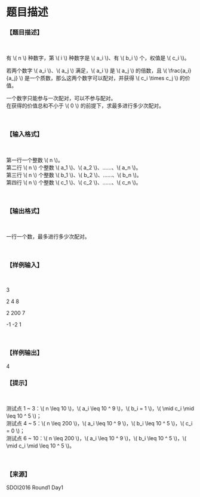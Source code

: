 # 题目描述


<h3>
【题目描述】
</h3>
<p>
<br/>
</p>
<p>
有 \( n \) 种数字，第 \( i \) 种数字是 \( a_i \)、有 \( b_i \) 个，权值是 \( c_i \)。
</p>
<p>
若两个数字 \( a_i \)、\( a_j \) 满足，\( a_i \) 是 \( a_j \) 的倍数，且 \( \frac{a_i}{a_j} \) 是一个质数，那么这两个数字可以配对，并获得 \( c_i \times c_j \) 的价值。
</p>
<p>
一个数字只能参与一次配对，可以不参与配对。<br/>
在获得的价值总和不小于 \( 0 \) 的前提下，求最多进行多少次配对。
</p>
<p>
<br/>
</p>
<h3>
【输入格式】
</h3>
<p>
<br/>
</p>
<p>
第一行一个整数 \( n \)。<br/>
第二行 \( n \) 个整数 \( a_1 \)、\( a_2 \)、……、\( a_n \)。<br/>
第三行 \( n \) 个整数 \( b_1 \)、\( b_2 \)、……、\( b_n \)。<br/>
第四行 \( n \) 个整数 \( c_1 \)、\( c_2 \)、……、\( c_n \)。
</p>
<p>
<br/>
</p>
<h3>
【输出格式】
</h3>
<p>
<br/>
</p>
<p>
一行一个数，最多进行多少次配对。
</p>
<p>
<br/>
</p>
<h3>
【样例输入】
</h3>
<p>
<br/>
</p>
<p>
3
</p>
<p>
2 4 8
</p>
<p>
2 200 7
</p>
<p>
-1 -2 1
</p>
<p>
<br/>
</p>
<h3>
【样例输出】
</h3>
<p>
4
</p>
<h3>
【提示】
</h3>
<p>
<br/>
</p>
<p>
测试点 1 ~ 3：\( n \leq 10 \)，\( a_i \leq 10 ^ 9 \)，\( b_i = 1 \)，\( \mid c_i \mid \leq 10 ^ 5 \)；<br/>
测试点 4 ~ 5：\( n \leq 200 \)，\( a_i \leq 10 ^ 9 \)，\( b_i \leq 10 ^ 5 \)，\( c_i = 0 \)；<br/>
测试点 6 ~ 10：\( n \leq 200 \)，\( a_i \leq 10 ^ 9 \)，\( b_i \leq 10 ^ 5 \)，\( \mid c_i \mid \leq 10 ^ 5 \)。
</p>
<p>
<br/>
</p>
<h3>
【来源】
</h3>
<p>
SDOI2016 Round1 Day1
</p>
<style>span.math span { border-left-width: 0 !important; }</style>
<script type="text/x-mathjax-config">
if (typeof MathJaxListener !== 'undefined') {
  MathJax.Hub.Register.StartupHook('End', function () {
    MathJaxListener.invokeCallbackForKey_('End');
  });
}
</script>
<script type="text/javascript" src="https://cdn.mathjax.org/mathjax/latest/MathJax.js?config=TeX-AMS-MML_HTMLorMML"></script>
